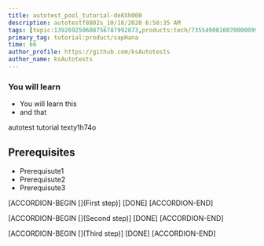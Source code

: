 ```yaml
---
title: autotest_pool_tutorial-de8Xh000
description: autotestf8802s_10/18/2020 6:58:35 AM
tags: [topic:139269250608756787992873,products:tech/73554900100700000996,tutorial:experience/advanced]
primary_tag: tutorial:product/sapHana
time: 66
author_profile: https://github.com/ksAutotests
author_name: ksAutotests
---
```

### You will learn
- You will learn this
- and that

autotest tutorial texty1h74o

## Prerequisites
- Prerequisute1
- Prerequisute2
- Prerequisute3

[ACCORDION-BEGIN [](First step)]
[DONE]
[ACCORDION-END]

[ACCORDION-BEGIN [](Second step)]
[DONE]
[ACCORDION-END]

[ACCORDION-BEGIN [](Third step)]
[DONE]
[ACCORDION-END]

